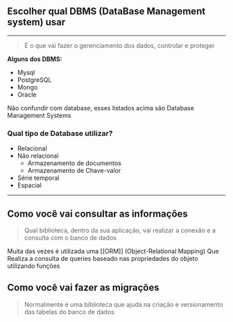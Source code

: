 ## **Escolher qual DBMS (DataBase Management system) usar** 
---
> É o que vai fazer o gerenciamento dos dados, controlar e proteger

**Alguns dos DBMS:**
- Mysql
- PostgreSQL
- Mongo
- Oracle

Não confundir com database, esses listados acima são Database Management Systems

###  Qual tipo de Database utilizar?
- Relacional
- Não relacional
	- Armazenamento de documentos
	- Armazenamento de Chave-valor
- Série temporal
- Espacial

>
---
## **Como você vai consultar as informações**
> Qual biblioteca, dentro da sua aplicação, vai realizar a conexão e a consulta com o banco de dados

Muita das vezes é utilizada uma [[ORM]] (Object-Relational Mapping)
Que Realiza a consulta de queries baseado nas propriedades do objeto utilizando funções 
## **Como você vai fazer as migrações**
> Normalmente é uma biblioteca que ajuda na criação e versionamento das tabelas do banco de dados
